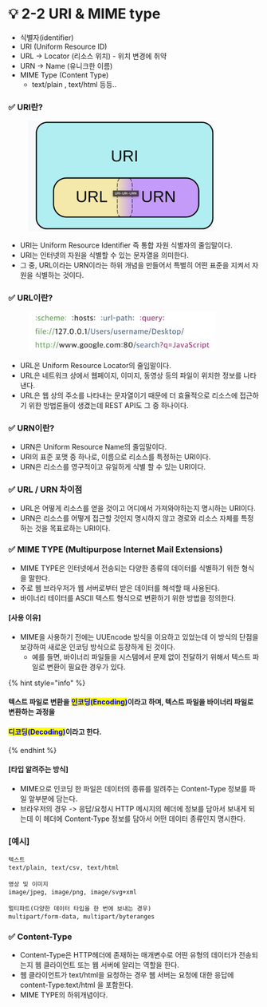 # 💡 2-2 URI & MIME type

* 식별자(identifier)
* URI (Uniform Resource ID)
* URL -> Locator (리소스 위치) - 위치 변경에 취약
* URN -> Name (유니크한 이름)
* MIME Type (Content Type)
  * text/plain , text/html 등등..

### ✅ URI란?

<figure><img src="../.gitbook/assets/image.png" alt="" width="375"><figcaption></figcaption></figure>

* URI는 Uniform Resource Identifier 즉 통합 자원 식별자의 줄임말이다.
* URI는 인터넷의 자원을 식별할 수 있는 문자열을 의미한다.
* 그 중, URL이라는 URN이라는 하위 개념을 만들어서 특별히 어떤 표준을 지켜서 자원을 식별하는 것이다.



### ✅ URL이란?

<figure><img src="../.gitbook/assets/image (1).png" alt="" width="375"><figcaption></figcaption></figure>

* URL은 Uniform Resource Locator의 줄임말이다.
* URL은 네트워크 상에서 웹페이지, 이미지, 동영상 등의 파일이 위치한 정보를 나타낸다.
* URL은 웹 상의 주소를 나타내는 문자열이기 때문에 더 효율적으로 리소스에 접근하기 위한 방법론들이 생겼는데 REST API도 그 중 하나이다.

### ✅ URN이란?

* URN은 Uniform Resource Name의 줄임말이다.
* URI의 표준 포맷 중 하나로, 이름으로 리소스를 특정하는 URI이다.
* URN은 리소스를 영구적이고 유일하게 식별 할 수 있는 URI이다.

### ✅ URL / URN 차이점

* URL은 어떻게 리소스를 얻을 것이고 어디에서 가져와야하는지 명시하는 URI이다.
* URN은 리소스를 어떻게 접근할 것인지 명시하지 않고 경로와 리소스 자체를 특정하는 것을 목표로하는 URI이다.

### ✅ MIME TYPE (Multipurpose Internet Mail Extensions)

* MIME TYPE은 인터넷에서 전송되는 다양한 종류의 데이터를 식별하기 위한 형식을 말한다.
* 주로 웹 브라우저가 웹 서버로부터 받은 데이터를 해석할 때 사용된다.
* 바이너리 테이터를 ASCII 텍스트 형식으로 변환하기 위한 방법을 정의한다.

#### \[사용 이유]

* MIME을 사용하기 전에는 UUEncode 방식을 이요하고 있었는데 이 방식의 단점을 보강하여 새로운 인코딩 방식으로 등장하게 된 것이다.
  * 예를 들면, 바이너리 파일들을 시스템에서 문제 없이 전달하기 위해서 텍스트 파일로 변환이 필요한 경우가 있다.

{% hint style="info" %}
#### 텍스트 파일로 변환을 <mark style="color:blue;">인코딩(Encoding)</mark>이라고 하며, 텍스트 파일을 바이너리 파일로 변환하는 과정을&#x20;

#### <mark style="color:blue;">디코딩(Decoding)</mark>이라고 한다.
{% endhint %}

#### \[타입 알려주는 방식]

* MIME으로 인코딩 한 파일은 데이터의 종류를 알려주는 Content-Type 정보를 파일 앞부분에 담는다.
* 브라우저의 경우 -> 응답/요청시 HTTP 메시지의 헤더에 정보를 담아서 보내게 되는데 이 헤더에                   Content-Type  정보를 담아서 어떤 데이터 종류인지 명시한다.

### \[예시]

```
텍스트
text/plain, text/csv, text/html

영상 및 이미지
image/jpeg, image/png, image/svg+xml

멀티파트(다양한 데이터 타입을 한 번에 보내는 경우)
multipart/form-data, multipart/byteranges

```

### ✅ Content-Type

* Content-Type은 HTTP헤더에 존재하는 매개변수로 어떤 유형의 데이터가 전송되는지 웹 클라이언트 또는 웹 서버에 알리는 역할을 한다.
* 웹 클라이언트가 text/html을 요청하는 경우 웹 서버는 요청에 대한 응답에 content-Type:text/html 을 포함한다.
* MIME TYPE의 하위개념이다.



